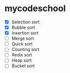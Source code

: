 # mycodeschool

-   [x] Selection sort
-   [x] Bubble sort
-   [x] Insertion sort
-   [ ] Merge sort
-   [ ] Quick sort
-   [ ] Counting sort
-   [ ] Redix sort
-   [ ] Heap sort
-   [ ] Bucket sort
